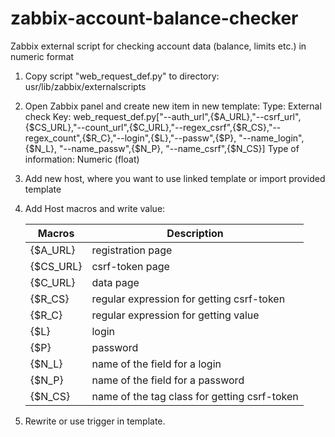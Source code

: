 # zabbix-account-balance-checker
Zabbix external script for checking account data (balance, limits etc.) in numeric format

1. Copy script "web_request_def.py" to directory: usr/lib/zabbix/externalscripts

2. Open Zabbix panel and create new item in new template:
    Type: External check
    Key: web_request_def.py["--auth_url",{$A_URL},"--csrf_url",{$CS_URL},"--count_url",{$C_URL},"--regex_csrf",{$R_CS},"--regex_count",{$R_C},"--login",{$L},"--passw",{$P}, "--name_login",{$N_L}, "--name_passw",{$N_P}, "--name_csrf",{$N_CS}]
    Type of information: Numeric (float)

3. Add new host, where you want to use linked template or import provided template

4. Add Host macros and write value:

    |Macros|Description|
    |------|-----------|
    |{$A_URL} | registration page |
    |{$CS_URL} | csrf-token page |
    |{$C_URL} | data page |
    |{$R_CS} | regular expression for getting csrf-token |
    |{$R_C} | regular expression for getting value |
    |{$L} | login |
    |{$P} | password |
    |{$N_L} | name of the field for a login |
    |{$N_P}| name of the field for a password |
    |{$N_CS} | name of the tag class for getting csrf-token |

5. Rewrite or use trigger in template. 